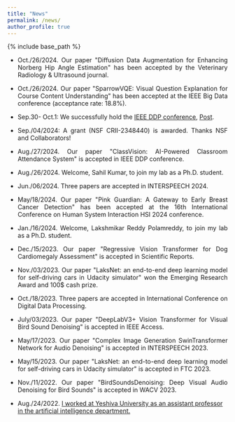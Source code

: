 ```yaml
---
title: "News"
permalink: /news/
author_profile: true
---
```


{% include base_path %}
* <p align="justify"> Oct./26/2024. Our paper "Diffusion Data Augmentation for Enhancing Norberg Hip Angle Estimation" has been accepted by the Veterinary Radiology & Ultrasound journal.</p>
* <p align="justify"> Oct./26/2024. Our paper "SparrowVQE: Visual Question Explanation for Course Content Understanding" has been accepted at the IEEE Big Data conference (acceptance rate: 18.8%).</p>
* Sep.30- Oct.1: We successfully hold the [IEEE DDP conference](https://socio.org.uk/ddp/), [Post](https://www.linkedin.com/mwlite/profile/in/youshan-zhang-623a12167/recent-activity). 
* <p align="justify"> Sep./04/2024: A grant (NSF CRII-2348440) is awarded. Thanks NSF and Collaborators! </p>
* <p align="justify"> Aug./27/2024. Our paper "ClassVision: AI-Powered Classroom Attendance System" is accepted in IEEE DDP conference.</p>
* <p align="justify"> Aug./26/2024. Welcome, Sahil Kumar, to join my lab as a Ph.D. student. </p>
* <p align="justify"> Jun./06/2024. Three papers are accepted in INTERSPEECH 2024. </p>
* <p align="justify"> May/18/2024. Our paper "Pink Guardian: A Gateway to Early Breast Cancer Detection" has been accepted at the 16th International Conference on Human System Interaction HSI 2024 conference. </p>
* <p align="justify"> Jan./16/2024. Welcome, Lakshmikar Reddy Polamreddy, to join my lab as a Ph.D. student. </p>
* <p align="justify"> Dec./15/2023. Our paper "Regressive Vision Transformer for Dog Cardiomegaly Assessment" is accepted in Scientific Reports.</p>
* <p align="justify"> Nov./03/2023. Our paper "LaksNet: an end-to-end deep learning model for self-driving cars in Udacity simulator" won the Emerging Research Award and 100$ cash prize.</p>
* <p align="justify"> Oct./18/2023. Three papers are accepted in International Conference on Digital Data Processing. </p>
* <p align="justify"> July/03/2023. Our paper "DeepLabV3+ Vision Transformer for Visual Bird Sound Denoising" is accepted in IEEE Access. </p>
* <p align="justify"> May/17/2023. Our paper "Complex Image Generation SwinTransformer Network for Audio Denoising" is accepted in INTERSPEECH 2023. </p>
* <p align="justify"> May/15/2023. Our paper "LaksNet: an end-to-end deep learning model for self-driving cars in Udacity simulator" is accepted in FTC 2023. </p>
* <p align="justify"> Nov./11/2022. Our paper "BirdSoundsDenoising: Deep Visual Audio Denoising for Bird Sounds" is accepted in WACV 2023. </p>

* Aug./24/2022. [I worked at Yeshiva University as an assistant professor in the artificial intelligence department.](https://blogs.yu.edu/katz-school/2022/08/24/expert-in-deep-neural-networks-and-computer-vision-joins-ai-faculty)

<!-- * <p align="justify"> July/08/2022. Our paper "SCORN: Sinter Composition Optimization with Regressive Convolutional Neural Network" is accepted in MDPI Solids.  </p>

* <p align="justify"> May/18/2022. Our paper "Unsupervised Few Shot Key Frame Extraction For Cow Teat Videos" is accepted in MDPI Data. </p>

* <p align="justify"> Mar./28/2022. Our paper "Separable Confident Transductive Learning for Dairy Cows Teat-End Condition Classification" is accepted in MDPI Animals. </p>

* <p align="justify"> Feb./08/2022. Our paper "Artificial intelligence 101 for veterinary diagnostic imaging" is accepted in Veterinary Radiology & Ultrasound. </p>

* <p align="justify"> Jan./05/2022. Our paper "Delta thermal radiomics: an application in dairy cow teats" is accepted in JDS Communications. </p>

* <p align="justify"> Dec./17/2021- Dec./18/2021. We virtually host "First Cornell Veterinary AI Workshop". </p>

* <p align="justify"> Oct./15/2021. Our paper "Deep Least Squares Alignment for Unsupervised Domain Adaptation" is accepted in BMVC 2021. </p>

* <p align="justify"> Sep./01/2021. I worked at Cornell University as a Postdoc. </p>

* <p align="justify"> Aug./05/2021. I successfully defended my Ph.D. dissertation "Unsupervised Domain Adaptation for Visual Recognition". </p> -->



